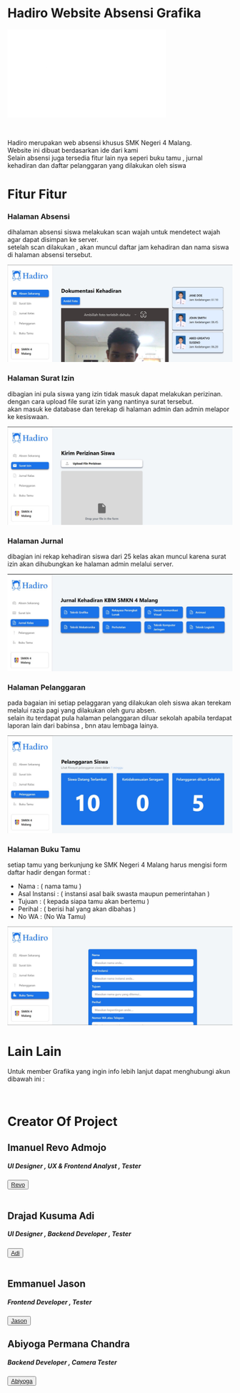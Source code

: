 # Hadiro Website Absensi Grafika
<body>

<img src="./aset/hadiro.png"> <br>

<br> 

<p>
 Hadiro merupakan web absensi khusus SMK Negeri 4 Malang.<br>
 Website ini dibuat berdasarkan ide dari kami <br>
 Selain absensi juga tersedia fitur lain nya seperi buku tamu , jurnal kehadiran dan daftar pelanggaran yang dilakukan oleh siswa <br>
</p>

<h1>Fitur Fitur</h1>

<h3>Halaman Absensi</h3>

<p>
 dihalaman absensi siswa melakukan scan wajah untuk mendetect wajah agar dapat disimpan ke server. <br>
 setelah scan dilakukan , akan muncul daftar jam kehadiran dan nama siswa di halaman absensi tersebut. <br>
</p>

<img src="./aset/halaman absensi.jpg">

<h3>Halaman Surat Izin</h3>

<p>
   dibagian ini pula siswa yang izin tidak masuk dapat melakukan perizinan.<br> dengan cara upload file surat izin yang nantinya surat tersebut. <br> akan masuk ke database dan terekap di halaman admin dan admin melapor ke kesiswaan. <br>
</p>

<img src="./aset/halaman surat izin.jpg">

<h3>Halaman Jurnal</h3>

<p>
   dibagian ini rekap kehadiran siswa dari 25 kelas akan muncul karena surat izin akan dihubungkan ke halaman admin melalui server.<br>
</p>

<img src="./aset/halaman jurnal siswa.jpg">

<h3>Halaman Pelanggaran</h3>

<p>
   pada bagaian ini setiap pelaggaran yang dilakukan oleh siswa akan terekam melalui razia pagi yang dilakukan oleh guru absen. <br>
   selain itu terdapat pula halaman pelanggaran diluar sekolah apabila terdapat laporan lain dari babinsa , bnn atau lembaga lainya. <br>
</p>

<img src="./aset/halaman pelanggaran siswa.jpg">

<h3>Halaman Buku Tamu</h3>

<p>
   setiap tamu yang berkunjung ke SMK Negeri 4 Malang harus mengisi form daftar hadir dengan format : <br>

   * Nama : ( nama tamu )<br> 
   * Asal Instansi : ( instansi asal baik swasta maupun pemerintahan ) <br>
   * Tujuan : ( kepada siapa tamu akan bertemu )<br>
   * Perihal : ( berisi hal yang akan dibahas ) <br>
   * No WA : (No Wa Tamu) <br>
</p>

<img src="./aset/halaman buku tamu.jpg">


<h1>Lain Lain</h1>

Untuk member Grafika yang ingin info lebih lanjut dapat menghubungi akun dibawah ini : 

 

<br>

# Creator Of Project 

<h2> Imanuel Revo Admojo </h2>
<h5> UI Designer , UX & Frontend Analyst , Tester </h5> 

<button>
  <a href="https://grafikarsa.com/members/rev0c4lor5/">
  <span>Revo</span>
  </a>
</button> <br><br>

<h2> Drajad Kusuma Adi </h2>
<h5> UI Designer , Backend Developer , Tester </h5>

<button>
  <a href="https://grafikarsa.com/members/drajad-kusuma-adi/">
  <span>Adi</span>
  </a>
</button> <br><br>

<h2> Emmanuel Jason </h2>
<h5> Frontend Developer , Tester </h5>


<button>
  <a href="https://grafikarsa.com/members/jason4931/">
  <span>Jason</span>
  </a>
</button>

<h2> Abiyoga Permana Chandra
<h5> Backend Developer , Camera Tester </h5>

<button>
  <a href="https://grafikarsa.com/members/abiyogapermanachandra/">
  <span>Abiyoga</span>
  </a>
</button>

</body>
